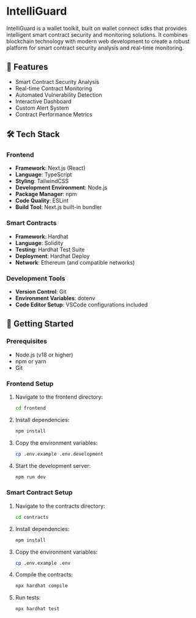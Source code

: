 # IntelliGuard

IntelliGuard is a wallet toolkit, built on wallet connect sdks that provides intelligent smart contract security and monitoring solutions. It combines blockchain technology with modern web development to create a robust platform for smart contract security analysis and real-time monitoring.

## 🚀 Features

- Smart Contract Security Analysis
- Real-time Contract Monitoring
- Automated Vulnerability Detection
- Interactive Dashboard
- Custom Alert System
- Contract Performance Metrics

## 🛠 Tech Stack

### Frontend
- **Framework**: Next.js (React)
- **Language**: TypeScript
- **Styling**: TailwindCSS
- **Development Environment**: Node.js
- **Package Manager**: npm
- **Code Quality**: ESLint
- **Build Tool**: Next.js built-in bundler

### Smart Contracts
- **Framework**: Hardhat
- **Language**: Solidity
- **Testing**: Hardhat Test Suite
- **Deployment**: Hardhat Deploy
- **Network**: Ethereum (and compatible networks)

### Development Tools
- **Version Control**: Git
- **Environment Variables**: dotenv
- **Code Editor Setup**: VSCode configurations included

## 🚀 Getting Started

### Prerequisites
- Node.js (v18 or higher)
- npm or yarn
- Git

### Frontend Setup
1. Navigate to the frontend directory:
   ```bash
   cd frontend
   ```
2. Install dependencies:
   ```bash
   npm install
   ```
3. Copy the environment variables:
   ```bash
   cp .env.example .env.development
   ```
4. Start the development server:
   ```bash
   npm run dev
   ```

### Smart Contract Setup
1. Navigate to the contracts directory:
   ```bash
   cd contracts
   ```
2. Install dependencies:
   ```bash
   npm install
   ```
3. Copy the environment variables:
   ```bash
   cp .env.example .env
   ```
4. Compile the contracts:
   ```bash
   npx hardhat compile
   ```
5. Run tests:
   ```bash
   npx hardhat test
   ```
